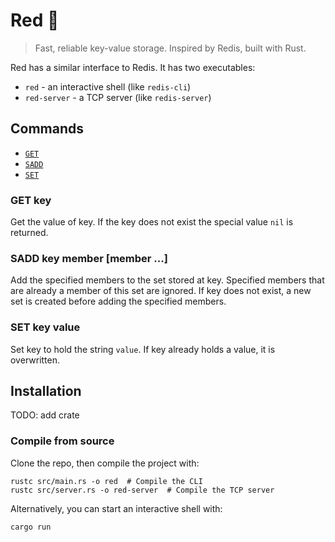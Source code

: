 # Red 🔴

> Fast, reliable key-value storage. Inspired by Redis, built with Rust.

Red has a similar interface to Redis. It has two executables:

- `red` - an interactive shell (like `redis-cli`)
- `red-server` - a TCP server (like `redis-server`)

## Commands

* [`GET`](#get-key)
* [`SADD`](#sadd-key-member-member-)
* [`SET`](#set-key-value)

### GET key

Get the value of key. If the key does not exist the special value `nil` is returned.

### SADD key member [member ...]

Add the specified members to the set stored at key. Specified members that are already a member of this set are ignored. If key does not exist, a new set is created before adding the specified members.

### SET key value

Set key to hold the string `value`. If key already holds a value, it is overwritten.


## Installation

TODO: add crate

### Compile from source

Clone the repo, then compile the project with:

    rustc src/main.rs -o red  # Compile the CLI
    rustc src/server.rs -o red-server  # Compile the TCP server

Alternatively, you can start an interactive shell with:

    cargo run
